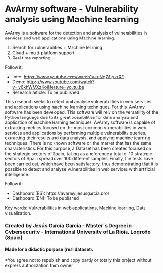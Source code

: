 # AvArmy software - Vulnerability analysis using Machine learning
AvArmy is a software for the detection and analysis of vulnerabilities in services and web applications using Machine learning.

1) Search for vulnerabilities + Machine learning
2) Cloud + multi-platform support
3) Real time reporting


Follow it:
- Intro: https://www.youtube.com/watch?v=uNqZ8ip-zRE
- Demo: https://www.youtube.com/watch?v=Iv6khWMXzKo&feature=youtu.be
- Research article: To be published

This research seeks to detect and analyse vulnerabilities in web services and applications using machine learning techniques. For this, AvArmy software has been developed. This software will rely on the versatility of the Python language due to its great possibilities for data analysis and application of machine learning techniques. AvArmy software is capable of extracting metrics focused on the most common vulnerabilities in web services and applications by performing multiple vulnerability queries, extracting their results and data analysis, and applying machine learning techniques. There is no known software on the market that has the same characteristics. For this purpose, a Dataset has been created focused on the strategic sectors of Spain, taking as a reference a total of 10 strategic sectors of Spain spread over 100 different samples. Finally, the tests have been carried out, which have been satisfactory, thus demonstrating that it is possible to detect and analyse vulnerabilities in web services with artificial intelligence.


Follow it:
- Dashboard (ES): https://avarmy.jesusgarcia.pro/
- Dashboard (EN): To be published

Key words: Vulnerabilities in web applications, Machine learning, Data visualization.

### Created by Jesús García García - Master´s Degree in Cybersecurity - International University of La Rioja, Logroño (Spain)
#### Made for a didactic purpose (real dataset).
*You agree not to republish and copy partly or totally this project without express authorization from owner
